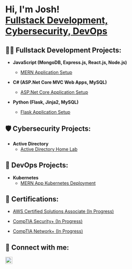 <h1>Hi, I'm Josh! <br/><a href="https://github.com/joshuavargas">Fullstack Development, Cybersecurity, DevOps</a>

<h2>👨‍💻 Fullstack Development Projects:</h2>

- <b>JavaScript (MongoDB, Express.js, React.js, Node.js)</b>
  - [MERN Application Setup](https://github.com/JoshuaVargas/flask_app_setup)
  
- <b>C# (ASP.Net Core MVC Web Apps, MySQL)</b>
  - [ASP.Net Core Application Setup](https://github.com/JoshuaVargas/flask_app_setup)
 
- <b>Python (Flask, Jinja2, MySQL)</b>
  - [Flask Application Setup](https://github.com/JoshuaVargas/flask_app_setup)
 
<h2>🛡 Cybersecurity Projects:</h2>

- <b>Active Directory</b>
  - [Active Directory Home Lab](https://github.com/JoshuaVargas/)


<h2>📲 DevOps Projects:</h2>

- <b>Kubernetes</b>
  - [MERN App Kubernetes Deployment](https://github.com/JoshuaVargas/)

 
<h2>📃 Certifications:</h2>

- [AWS Certified Solutions Associate (In Progress)](https://github.com/JoshuaVargas/)
  
- [CompTIA Security+ (In Progress)](https://github.com/JoshuaVargas/)
 
- [CompTIA Network+ (In Progress)](https://github.com/JoshuaVargas/)

<h2> 🤳 Connect with me:</h2>

[<img align="left" alt="JoshuaVargas | LinkedIn" width="22px" src="https://cdn.jsdelivr.net/npm/simple-icons@v3/icons/linkedin.svg" />][linkedin]

[linkedin]: https://linkedin.com/in/josh-vargas

<!--
**joshuavargas/joshuavargas** is a ✨ _special_ ✨ repository because its `README.md` (this file) appears on your GitHub profile.

Here are some ideas to get you started:

- 🔭 I’m currently working on ...
- 🌱 I’m currently learning ...
- 👯 I’m looking to collaborate on ...
- 🤔 I’m looking for help with ...
- 💬 Ask me about ...
- 📫 How to reach me: ...
- 😄 Pronouns: ...
- ⚡ Fun fact: ...
-->
